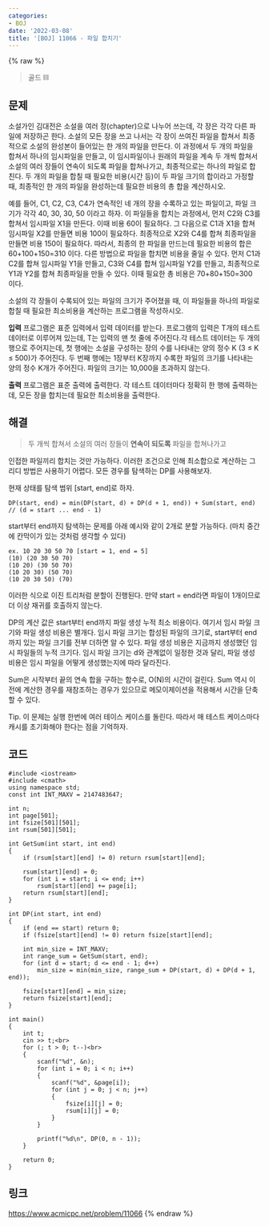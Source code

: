 ```yaml
---
categories:
- BOJ
date: '2022-03-08'
title: '[BOJ] 11066 - 파일 합치기'
---
```


{% raw %}
> 골드 III<br>

## 문제
소설가인 김대전은 소설을 여러 장(chapter)으로 나누어 쓰는데, 각 장은 각각 다른 파일에 저장하곤 한다. 소설의 모든 장을 쓰고 나서는 각 장이 쓰여진 파일을 합쳐서 최종적으로 소설의 완성본이 들어있는 한 개의 파일을 만든다. 이 과정에서 두 개의 파일을 합쳐서 하나의 임시파일을 만들고, 이 임시파일이나 원래의 파일을 계속 두 개씩 합쳐서 소설의 여러 장들이 연속이 되도록 파일을 합쳐나가고, 최종적으로는 하나의 파일로 합친다. 두 개의 파일을 합칠 때 필요한 비용(시간 등)이 두 파일 크기의 합이라고 가정할 때, 최종적인 한 개의 파일을 완성하는데 필요한 비용의 총 합을 계산하시오.

예를 들어, C1, C2, C3, C4가 연속적인 네 개의 장을 수록하고 있는 파일이고, 파일 크기가 각각 40, 30, 30, 50 이라고 하자. 이 파일들을 합치는 과정에서, 먼저 C2와 C3를 합쳐서 임시파일 X1을 만든다. 이때 비용 60이 필요하다. 그 다음으로 C1과 X1을 합쳐 임시파일 X2를 만들면 비용 100이 필요하다. 최종적으로 X2와 C4를 합쳐 최종파일을 만들면 비용 150이 필요하다. 따라서, 최종의 한 파일을 만드는데 필요한 비용의 합은 60+100+150=310 이다. 다른 방법으로 파일을 합치면 비용을 줄일 수 있다. 먼저 C1과 C2를 합쳐 임시파일 Y1을 만들고, C3와 C4를 합쳐 임시파일 Y2를 만들고, 최종적으로 Y1과 Y2를 합쳐 최종파일을 만들 수 있다. 이때 필요한 총 비용은 70+80+150=300 이다.

소설의 각 장들이 수록되어 있는 파일의 크기가 주어졌을 때, 이 파일들을 하나의 파일로 합칠 때 필요한 최소비용을 계산하는 프로그램을 작성하시오.

**입력**
프로그램은 표준 입력에서 입력 데이터를 받는다. 프로그램의 입력은 T개의 테스트 데이터로 이루어져 있는데, T는 입력의 맨 첫 줄에 주어진다.각 테스트 데이터는 두 개의 행으로 주어지는데, 첫 행에는 소설을 구성하는 장의 수를 나타내는 양의 정수 K (3 ≤ K ≤ 500)가 주어진다. 두 번째 행에는 1장부터 K장까지 수록한 파일의 크기를 나타내는 양의 정수 K개가 주어진다. 파일의 크기는 10,000을 초과하지 않는다.

**출력**
프로그램은 표준 출력에 출력한다. 각 테스트 데이터마다 정확히 한 행에 출력하는데, 모든 장을 합치는데 필요한 최소비용을 출력한다.

##  해결
>  두 개씩 합쳐서 소설의 여러 장들이 **연속이 되도록** 파일을 합쳐나가고<br>

인접한 파일끼리 합치는 것만 가능하다. 이러한 조건으로 인해 최소합으로 계산하는 그리디 방법은 사용하기 어렵다. 모든 경우를 탐색하는 DP를 사용해보자.

현재 상태를 탐색 범위 [start, end]로 하자.
```
DP(start, end) = min(DP(start, d) + DP(d + 1, end)) + Sum(start, end)  // (d = start ... end - 1)
```
start부터 end까지 탐색하는 문제를 아래 예시와 같이 2개로 분할 가능하다. (마치 중간에 칸막이가 있는 것처럼 생각할 수 있다)
```
ex. 10 20 30 50 70 [start = 1, end = 5]
(10) (20 30 50 70)
(10 20) (30 50 70)
(10 20 30) (50 70)
(10 20 30 50) (70)
```
이러한 식으로 이진 트리처럼 분할이 진행된다. 만약 start = end라면 파일이 1개이므로 더 이상 재귀를 호출하지 않는다.

DP의 계산 값은 start부터 end까지 파일 생성 누적 최소 비용이다. 여기서 임시 파일 크기와 파일 생성 비용은 별개다. 임시 파일 크기는 합성된 파일의 크기로, start부터 end까지 있는 파일 크기를 전부 더하면 알 수 있다. 파일 생성 비용은 지금까지 생성했던 임시 파일들의 누적 크기다. 임시 파일 크기는 d와 관계없이 일정한 것과 달리, 파일 생성 비용은 임시 파일을 어떻게 생성했는지에 따라 달라진다.

Sum은 시작부터 끝의 연속 합을 구하는 함수로, O(N)의 시간이 걸린다. Sum 역시 이전에 계산한 경우를 재참조하는 경우가 있으므로 메모이제이션을 적용해서 시간을 단축할 수 있다.

Tip. 이 문제는 실행 한번에 여러 테이스 케이스를 돌린다. 따라서 매 테스트 케이스마다 캐시를 초기화해야 한다는 점을 기억하자.

## 코드
```
#include <iostream>
#include <cmath>
using namespace std;
const int INT_MAXV = 2147483647;

int n;
int page[501];
int fsize[501][501];
int rsum[501][501];

int GetSum(int start, int end)
{
	if (rsum[start][end] != 0) return rsum[start][end];

	rsum[start][end] = 0;
	for (int i = start; i <= end; i++)
		rsum[start][end] += page[i];
	return rsum[start][end];
}

int DP(int start, int end)
{
	if (end == start) return 0;
	if (fsize[start][end] != 0) return fsize[start][end];

	int min_size = INT_MAXV;
	int range_sum = GetSum(start, end);
	for (int d = start; d <= end - 1; d++)
		min_size = min(min_size, range_sum + DP(start, d) + DP(d + 1, end));

	fsize[start][end] = min_size;
	return fsize[start][end];
}

int main()
{
	int t;
	cin >> t;<br>
	for (; t > 0; t--)<br>
	{
		scanf("%d", &n);
		for (int i = 0; i < n; i++)
		{
			scanf("%d", &page[i]);
			for (int j = 0; j < n; j++)
			{
				fsize[i][j] = 0;
				rsum[i][j] = 0;
			}
		}

		printf("%d\n", DP(0, n - 1));
	}
	
	return 0;
}
```

## 링크
https://www.acmicpc.net/problem/11066
{% endraw %}